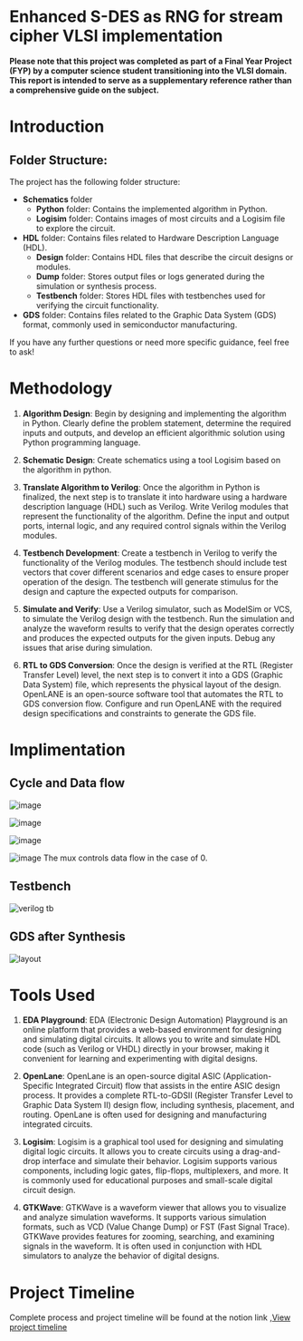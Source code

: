 # Enhanced S-DES as RNG for stream cipher VLSI implementation
**Please note that this project was completed as part of a Final Year Project (FYP) by a computer science student transitioning into the VLSI domain. This report is intended to serve as a supplementary reference rather than a comprehensive guide on the subject.**
# Introduction 

## Folder Structure:

The project has the following folder structure:

- **Schematics** folder
  - **Python** folder: Contains the implemented algorithm in Python.
  - **Logisim** folder: Contains images of most circuits and a Logisim file to explore the circuit.
- **HDL** folder: Contains files related to Hardware Description Language (HDL).
  - **Design** folder: Contains HDL files that describe the circuit designs or modules.
  - **Dump** folder: Stores output files or logs generated during the simulation or synthesis process.
  - **Testbench** folder: Stores HDL files with testbenches used for verifying the circuit functionality.
- **GDS** folder: Contains files related to the Graphic Data System (GDS) format, commonly used in semiconductor manufacturing.

If you have any further questions or need more specific guidance, feel free to ask!

# Methodology

1. **Algorithm Design**: Begin by designing and implementing the algorithm in Python. Clearly define the problem statement, determine the required inputs and outputs, and develop an efficient algorithmic solution using Python programming language.

2.  **Schematic Design**: Create schematics using a tool Logisim based on the algorithm in python.
   
4. **Translate Algorithm to Verilog**: Once the algorithm in Python is finalized, the next step is to translate it into hardware using a hardware description language (HDL) such as Verilog. Write Verilog modules that represent the functionality of the algorithm. Define the input and output ports, internal logic, and any required control signals within the Verilog modules.

5. **Testbench Development**: Create a testbench in Verilog to verify the functionality of the Verilog modules. The testbench should include test vectors that cover different scenarios and edge cases to ensure proper operation of the design. The testbench will generate stimulus for the design and capture the expected outputs for comparison.

6. **Simulate and Verify**: Use a Verilog simulator, such as ModelSim or VCS, to simulate the Verilog design with the testbench. Run the simulation and analyze the waveform results to verify that the design operates correctly and produces the expected outputs for the given inputs. Debug any issues that arise during simulation.

7. **RTL to GDS Conversion**: Once the design is verified at the RTL (Register Transfer Level) level, the next step is to convert it into a GDS (Graphic Data System) file, which represents the physical layout of the design. OpenLANE is an open-source software tool that automates the RTL to GDS conversion flow. Configure and run OpenLANE with the required design specifications and constraints to generate the GDS file.

# Implimentation

## Cycle and Data flow 

![image](https://github.com/yourbreakingthecodesameer/20190802130_fyp/assets/81480956/699e27bc-1ceb-4442-99b8-abdce77f7301)

![image](https://github.com/yourbreakingthecodesameer/20190802130_fyp/assets/81480956/0208a128-a0ad-4994-b271-082860aa4e99)

![image](https://github.com/yourbreakingthecodesameer/20190802130_fyp/assets/81480956/8a2f4060-d99d-465b-a5b6-30adfa693a6d)

![image](https://github.com/yourbreakingthecodesameer/20190802130_fyp/assets/81480956/c539d9cb-e443-4b1f-85f5-e512ec0ed3f0)
The mux controls data flow in the case of 0.

## Testbench 

![verilog tb](https://github.com/yourbreakingthecodesameer/20190802130_fyp/assets/81480956/5b4f44d4-74af-4bba-8bb0-472dbac83204)


## GDS after Synthesis

![layout](https://github.com/yourbreakingthecodesameer/20190802130_fyp/assets/81480956/fb19619f-3e93-4ee4-b563-b178b8ab37fd)

# Tools Used

1. **EDA Playground**: EDA (Electronic Design Automation) Playground is an online platform that provides a web-based environment for designing and simulating digital circuits. It allows you to write and simulate HDL code (such as Verilog or VHDL) directly in your browser, making it convenient for learning and experimenting with digital designs.

2. **OpenLane**: OpenLane is an open-source digital ASIC (Application-Specific Integrated Circuit) flow that assists in the entire ASIC design process. It provides a complete RTL-to-GDSII (Register Transfer Level to Graphic Data System II) design flow, including synthesis, placement, and routing. OpenLane is often used for designing and manufacturing integrated circuits.

3. **Logisim**: Logisim is a graphical tool used for designing and simulating digital logic circuits. It allows you to create circuits using a drag-and-drop interface and simulate their behavior. Logisim supports various components, including logic gates, flip-flops, multiplexers, and more. It is commonly used for educational purposes and small-scale digital circuit design.

4. **GTKWave**: GTKWave is a waveform viewer that allows you to visualize and analyze simulation waveforms. It supports various simulation formats, such as VCD (Value Change Dump) or FST (Fast Signal Trace). GTKWave provides features for zooming, searching, and examining signals in the waveform. It is often used in conjunction with HDL simulators to analyze the behavior of digital designs.

# Project Timeline
Complete process and project timeline will be found at the notion link ,[View project timeline](https://ordinary-sphere-038.notion.site/Final-Year-Project-631345b319524de5a3adaa90f8eabf72)





